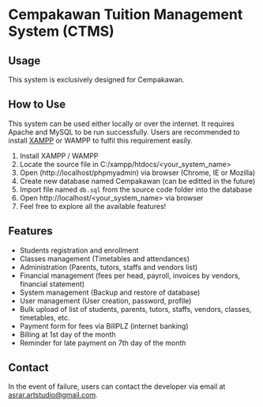 # Cempakawan Tuition Management System (CTMS)

## Usage

This system is exclusively designed for Cempakawan. 

## How to Use

This system can be used either locally or over the internet. It requires Apache and MySQL to be run successfully. Users are recommended to install  [XAMPP](https://www.apachefriends.org/download.html) or WAMPP to fulfil this requirement easily.

1. Install XAMPP / WAMPP
2. Locate the source file in C:/xampp/htdocs/<your_system_name>
3. Open (http://localhost/phpmyadmin) via browser (Chrome, IE or Mozilla)
4. Create new database named Cempakawan (can be editted in the future)
5. Import file named ```db.sql``` from the source code folder into the database
6. Open http://localhost/<your_system_name> via browser
7. Feel free to explore all the available features!

## Features

- Students registration and enrollment
- Classes management (Timetables and attendances)
- Administration (Parents, tutors, staffs and vendors list)
- Financial management (fees per head, payroll, invoices by vendors, financial statement)
- System management (Backup and restore of database)
- User management (User creation, password, profile)
- Bulk upload of list of students, parents, tutors, staffs, vendors, classes, timetables, etc.
- Payment form for fees via BillPLZ (internet banking)
- Billing at 1st day of the month
- Reminder for late payment on 7th day of the month

## Contact

In the event of failure, users can contact the developer via email at asrar.artstudio@gmail.com.


